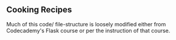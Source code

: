 ## Cooking Recipes
Much of this code/ file-structure is loosely modified either from Codecademy's Flask course or per the instruction of that course.
